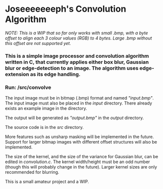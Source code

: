 # Joseeeeeeeph's Convolution Algorithm #

_NOTE: This is a WIP that so far only works with small .bmp, with a byte offset to align each 3 colour values (RGB) to 4 bytes. Large .bmp without this offset are not supported yet._

### This is a simple image processor and convolution algorithm written in C, that currently applies either box blur, Gaussian blur or edge-detection to an image. The algorithm uses edge-extension as its edge handling. ###

### Run: /src/convolve ###

The input image must be in bitmap (.bmp) format and named _"input.bmp"_. The input image must also be placed in the _input_ directory. There already exists an example image in the directory.

The output will be generated as _"output.bmp"_ in the _output_ directory.

The source code is in the _src_ directory.

More features such as unsharp masking will be implemented in the future. Support for larger bitmap images with different offset structures will also be implemented.

The size of the kernel, and the size of the variance for Gaussian blur, can be edited in _convolution.c_. The kernel width/height must be an odd number (though this will probably change in the future). Larger kernel sizes are only recommended for blurring.

This is a small amateur project and a WIP.